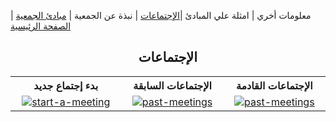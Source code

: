 معلومات أخري | امثلة علي المبادئ  |[الإجتماعات](https://amateursanonymous.github.io/meetings) | نبذة عن الجمعية | [مبادئ الجمعية](https://amateursanonymous.github.io/principles) | [الصفحة الرئيسية](https://amateursanonymous.github.io/index-new)

## <center>الإجتماعات </center>


<table style="display: table;">
  <tr>
    <th style="text-align:center">بدء إجتماع  جديد</th>
    <th style="text-align:center">الإجتماعات السابقة</th>
    <th style="text-align:center">الإجتماعات القادمة</th>
  </tr>
  <tr>
    <td style="text-align:center"><a href="https://amateursanonymous.github.io/start-a-meeting"><img src="https://raw.githubusercontent.com/amateursanonymous/amateursanonymous.github.io/main/assets/mic-162.png" alt="start-a-meeting"/></a></td>
    <td style="text-align:center"><a href="https://amateursanonymous.github.io/past-meetings"><img src="https://raw.githubusercontent.com/amateursanonymous/amateursanonymous.github.io/main/assets/meeting-162.png" alt="past-meetings"/></a></td>
    <td style="text-align:center"><a href="https://amateursanonymous.github.io/future-meetings"><img src="https://raw.githubusercontent.com/amateursanonymous/amateursanonymous.github.io/main/assets/meeting-162.png" alt="past-meetings"/></a></td>
  </tr>
</table> 
